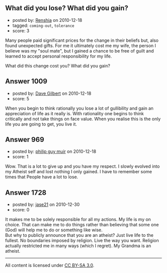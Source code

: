 ## What did you lose? What did you gain?

- posted by: [Renshia](https://stackexchange.com/users/-1/184-renshia) on 2010-12-18
- tagged: `coming-out`, `tolerance`
- score: 3

Many people paid significant prices for the change in their beliefs but, also found unexpected gifts. For me it ultimately cost me my wife, the person I believe was my "soul mate", but I gained a chance to be free of guilt and learned to accept personal responsibility for my life.

What did this change cost you? What did you gain?



## Answer 1009

- posted by: [Dave Gilbert](https://stackexchange.com/users/-1/238-dave-gilbert) on 2010-12-18
- score: 5

When you begin to think rationally you lose a lot of gullibility and gain an appreciation of life as it really is.  With rationality one begins to think critically and not take things on face value.  When you realise this is the only life you are going to get, you live it.


## Answer 969

- posted by: [philip guy muir](https://stackexchange.com/users/-1/182-philip-guy-muir) on 2010-12-18
- score: 1

Wow. That is a lot to give up and you have my respect. I slowly evolved into my Atheist self and lost nothing I only gained. I have to remember some times that People have a lot to lose.


## Answer 1728

- posted by: [jase21](https://stackexchange.com/users/-1/639-jase21) on 2010-12-30
- score: 0

It makes me to be solely responsible for all my actions. My life is my on choice. That can make me to do things rather than believing that some one (God) will help me to do or something like wise.  
But why to publicly announce that you are an atheist? Just live life to the fullest. No boundaries imposed by religion. Live the way you want. Religion actually restricted me in many ways (which I regret). My Grandma is an atheist.



---

All content is licensed under [CC BY-SA 3.0](https://creativecommons.org/licenses/by-sa/3.0/).
